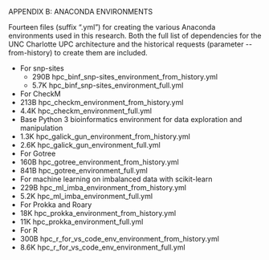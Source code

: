 APPENDIX B: ANACONDA ENVIRONMENTS

Fourteen files (suffix “.yml”) for creating the various Anaconda environments used
in this research. Both the full list of dependencies for the UNC Charlotte UPC
architecture and the historical requests (parameter --from-history) to create them
are included.
- For snp-sites
  - 290B hpc_binf_snp-sites_environment_from_history.yml
  - 5.7K hpc_binf_snp-sites_environment_full.yml
- For CheckM
- 213B hpc_checkm_environment_from_history.yml
- 4.4K hpc_checkm_environment_full.yml
- Base Python 3 bioinformatics environment for data exploration and manipulation
- 1.3K hpc_galick_gun_environment_from_history.yml
- 2.6K hpc_galick_gun_environment_full.yml
- For Gotree
- 160B hpc_gotree_environment_from_history.yml
- 841B hpc_gotree_environment_full.yml
- For machine learning on imbalanced data with scikit-learn
- 229B hpc_ml_imba_environment_from_history.yml
- 5.2K hpc_ml_imba_environment_full.yml
- For Prokka and Roary
- 18K hpc_prokka_environment_from_history.yml
- 11K hpc_prokka_environment_full.yml
- For R
- 300B hpc_r_for_vs_code_env_environment_from_history.yml
- 8.6K hpc_r_for_vs_code_env_environment_full.yml
